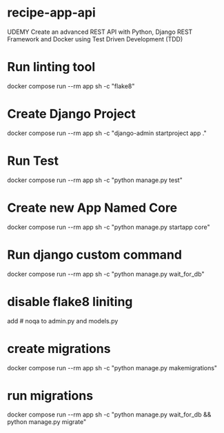 # recipe-app-api
UDEMY Create an advanced REST API with Python, Django REST Framework and Docker using Test Driven Development (TDD)

# Run linting tool

docker compose  run --rm app sh -c "flake8"

# Create Django Project

docker compose run --rm app sh -c "django-admin startproject app ."

# Run Test
docker compose run --rm app sh -c "python manage.py test"

# Create new App Named Core
docker compose run --rm app sh -c "python manage.py startapp core"

# Run django custom command
docker compose run --rm app sh -c "python manage.py wait_for_db"

# disable flake8 liniting
add # noqa to admin.py and models.py

# create migrations
docker compose run --rm app sh -c "python manage.py makemigrations"

# run migrations
docker compose run --rm app sh -c "python manage.py wait_for_db && python manage.py migrate"